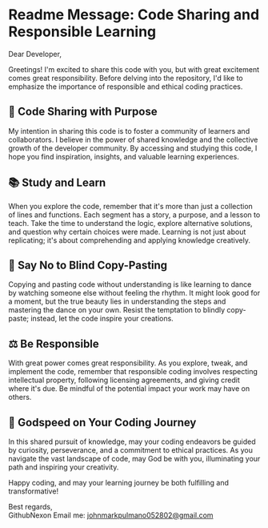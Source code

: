 # Readme Message: Code Sharing and Responsible Learning

Dear Developer,

Greetings! I'm excited to share this code with you, but with great excitement comes great responsibility. Before delving into the repository, I'd like to emphasize the importance of responsible and ethical coding practices.

## 🚀 Code Sharing with Purpose

My intention in sharing this code is to foster a community of learners and collaborators. I believe in the power of shared knowledge and the collective growth of the developer community. By accessing and studying this code, I hope you find inspiration, insights, and valuable learning experiences.

## 📚 Study and Learn

When you explore the code, remember that it's more than just a collection of lines and functions. Each segment has a story, a purpose, and a lesson to teach. Take the time to understand the logic, explore alternative solutions, and question why certain choices were made. Learning is not just about replicating; it's about comprehending and applying knowledge creatively.

## 🛑 Say No to Blind Copy-Pasting

Copying and pasting code without understanding is like learning to dance by watching someone else without feeling the rhythm. It might look good for a moment, but the true beauty lies in understanding the steps and mastering the dance on your own. Resist the temptation to blindly copy-paste; instead, let the code inspire your creations.

## ⚖️ Be Responsible

With great power comes great responsibility. As you explore, tweak, and implement the code, remember that responsible coding involves respecting intellectual property, following licensing agreements, and giving credit where it's due. Be mindful of the potential impact your work may have on others.

## 🙏 Godspeed on Your Coding Journey

In this shared pursuit of knowledge, may your coding endeavors be guided by curiosity, perseverance, and a commitment to ethical practices. As you navigate the vast landscape of code, may God be with you, illuminating your path and inspiring your creativity.

Happy coding, and may your learning journey be both fulfilling and transformative!

Best regards,  
GithubNexon 
Email me: johnmarkpulmano052802@gmail.com
